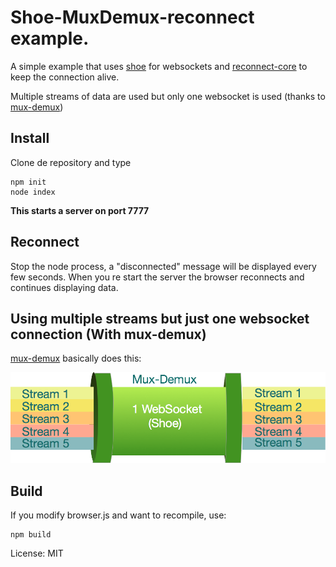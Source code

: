 # Shoe-MuxDemux-reconnect example.

A simple example that uses [shoe](http://github.com/substack/shoe) for websockets 
and [reconnect-core](https://github.com/juliangruber/reconnect-core) to keep the connection alive.

Multiple streams of data are used but only one websocket is used (thanks to [mux-demux](https://github.com/dominictarr/mux-demux))

## Install

Clone de repository and type

	npm init
	node index



**This starts a server on port 7777**

## Reconnect

Stop the node process, a "disconnected" message will be displayed every few seconds.
When you re start the server the browser reconnects and continues displaying data.


## Using multiple streams but just one websocket connection (With mux-demux)

[mux-demux](https://github.com/dominictarr/mux-demux) basically does this:

![muxdemux](muxdemux.png)


## Build

If you modify browser.js and want to recompile, use:

	npm build

License: MIT
